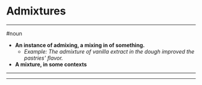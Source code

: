 # Admixtures
---
#noun
- **An instance of admixing, a mixing in of something.**
	- _Example: The admixture of vanilla extract in the dough improved the pastries' flavor._
- **A mixture, in some contexts**
---
---
